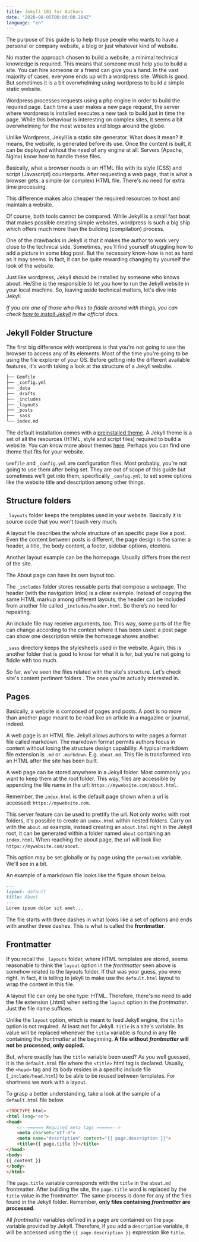 ```yaml
---
title: Jekyll 101 for Authors
date: "2020-08-05T00:00:00.284Z"
language: "en"
---
```

The purpose of this guide is to help those people who wants to have a personal or company website, a blog or just whatever kind of website.

No matter the approach chosen to build a website, a minimal technical knowledge is required. This means that someone must help you to build a site. You can hire someone or a friend can give you a hand. In the vast majority of cases, everyone ends up with a wordpress site. Which is good. But sometimes it is a bit overwhelming using wordpress to build a simple static website.

Wordpress processes requests using a php engine in order to build the required page. Each time a user makes a new page request, the server where wordpress is installed executes a new task to build just in time the page. While this behaviour is interesting on complex sites, it seems a bit overwhelming for the most websites and blogs around the globe.

Unlike Wordpress, Jekyll is a static site generator. What does it mean? It means, the website, is generated before its use. Once the content is built, it can be deployed without the need of any engine at all. Servers (Apache, Nginx) know how to handle these files.

Basically, what a browser needs is an HTML file with its style (CSS) and script (Javascript) counterparts. After requesting a web page, that is what a browser gets: a simple (or complex) HTML file. There's no need for extra time processing.

This difference makes also cheaper the required resources to host and maintain a website.

Of course, both tools cannot be compared. While Jekyll is a small fast boat that makes possible creating simple websites, wordpress is such a big ship which offers much more than the building (compilation) process.

One of the drawbacks in Jekyll is that it makes the author to  work very close to the technical side. Sometimes, you'll find yourself struggling how to add a picture in some blog post. But the necessary know-how is not as hard as it may seems. In fact, it can be quite rewarding changing by yourself the look of the website.

Just like wordpress, Jekyll should be installed by someone who knows about. He/She is the responsible to let you how to run the Jekyll website in your local machine. So, leaving aside technical matters, let's dive into Jekyll.

*If you are one of those who likes to fiddle around with things, you can check [how to install Jekyll]((https://jekyllrb.com/docs/installation/)) in the official docs.*

## Jekyll Folder Structure

The first big difference with wordpress is that you're not going to use the browser to access any of its elements. Most of the time you're going to be using the file explorer of your OS. Before getting into the different available features, it's worth taking a look at the structure of a Jekyll website.

```bash
├── Gemfile
├── _config.yml
├── _data
├── _drafts
├── _includes
├── _layouts
├── _posts
├── _sass
└── index.md
```

The default installation comes with a [preinstalled theme](https://jekyll.github.io/minima/). A Jekyll theme is a set of all the resources (HTML, style and script files) required to build a website. You can know more about themes [here](https://jekyllrb.com/docs/themes/). Perhaps you can find one theme that fits for your website.

`Gemfile` and `_config.yml` are configuration files. Most probably, you’re not going to use them after being set. They are out of scope of this guide but sometimes we’ll get into them, specifically `_config.yml`, to set some options like the website title and description among other things.

## Structure folders

`_layouts` folder keeps the templates used in your website. Basically it is source code that you won't touch very much. 

A layout file describes the whole structure of an specific page like a post. Even the content between posts is different, the page design is the same: a header, a title, the body content, a footer, sidebar options, etcetera.

Another layout example can be the homepage. Usually differs from the rest of the site. 

The About page can have its own layout too.

The `_includes` folder stores reusable parts that compose a webpage. The header (with the navigation links) is a clear example. Instead of copying the same HTML markup among different layouts, the header can be included from another file called `_includes/header.html`. So there’s no need for repeating.

An include file may receive arguments, too. This way, some parts of the file can change according to the context where it has been used: a post page can show one description while the homepage shows another.

`_sass` directory keeps the stylesheets used in the website. Again, this is another folder that is good to know for what it is for, but you're not going to fiddle with too much.

So far, we've seen the files related with the site's structure. Let's check site's content pertinent folders . The ones you're actually interested in.

## Pages


Basically, a website is composed of pages and posts. A post is no more than another page meant to be read like an article in a magazine or journal, indeed.

A web page is an HTML file. Jekyll allows authors to write pages a format file called markdown. The markdown format permits authors focus in content without losing the structure design capability. A typical markdown file extension is `.md` or `.markdown`. E.g. `about.md`. This file is transformed into an HTML after the site has been built.

A web page can be stored anywhere in a Jekyll folder. Most commonly you want to keep them at the root folder. This way, files are accessible by appending the file name in the url: `https://mywebsite.com/about.html`.

Remember, the `index.html` is the default page shown when a url is accessed: `https://mywebsite.com`.

This server feature can be used to prettify the url. Not only works with root folders, it's possible to create an `index.html` within nested folders. Carry on with the `about.md` example, instead creating an `about.html` right in the Jekyll root, it can be generated within a folder named `about` containing an `index.html`. When reaching the about page, the url will look like `https://mywebsite.com/about`.

This option may be set globally or by page using the `permalink` variable. We'll see in a bit.

An example of a markdown file looks like the figure shown below.

```markdown
---
layout: default
title: About
---
Lorem ipsum dolor sit amet...
```

The file starts with three dashes in what looks like a set of options and ends with another three dashes. This is what is called the **frontmatter**.

## Frontmatter

If you recall the `_layouts` folder, where HTML templates are stored, seems reasonable to think the `layout` option in the *frontmatter* seen above is somehow related to the layouts folder. If that was your guess, you were right. In fact, it is telling to jekyll to make use the `default.html` layout to wrap the content in this file.

A layout file can only be one type: HTML. Therefore, there's no need to add the file extension (.html) when setting the `layout` option in the *frontmatter*. Just the file name suffices.

Unlike the `layout` option, which is meant to feed Jekyll engine, the `title` option is not required. At least not for Jekyll. `title` is a site's variable. Its value will be replaced whenever the `title` variable is found in any file containing the *frontmatter* at the beginning. **A file without *frontmatter* will not be processed, only copied.**

But, where exactly has the `title` variable been used? As you well guessed, it is the `default.html` file where the `<title>` html tag is declared. Usually, the `<head>` tag and its body resides in a specific include file (`_include/head.html`) to be able to be reused between templates. For shortness we work with a layout.

To grasp a better understanding, take a look at the sample of a `default.html` file below.

```html
<!DOCTYPE html>
<html lang="en">
<head>
    <!--====== Required meta tags ======-->
    <meta charset="utf-8">
    <meta name="description" content="{{ page.description }}">
    <title>{{ page.title }}</title>
</head>
<body>
{{ content }}
</body>
</html>
```

The `page.title` variable corresponds with the `title` in the `about.md` frontmatter. After building the site, the `page.title` word is replaced by the `title` value in the frontmatter. The same process is done for any of the files found in the Jekyll folder. Remember, **only files containing *frontmatter* are processed**.

All *frontmatter* variables defined in a page are contained on the `page` variable provided by Jekyll. Therefore, if you add a `description` variable, it will be accessed using the `{{ page.description }}` expression like `title`.